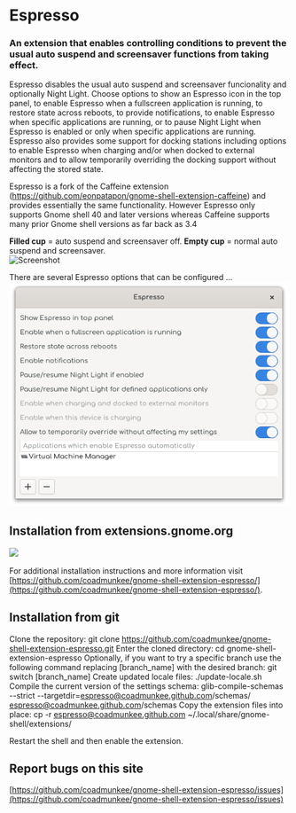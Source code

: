 # Espresso
### An extension that enables controlling conditions to prevent the usual auto suspend and screensaver functions from taking effect.
Espresso disables the usual auto suspend and screensaver funcionality and optionally Night Light. Choose options to show an Espresso icon in the top panel, to enable Espresso when a fullscreen application is running, to restore state across reboots, to provide notifications, to enable Espresso when specific applications are running, or to pause Night Light when Espresso is enabled or only when specific applications are running. Espresso also provides some support for docking stations including options to enable Espresso when charging and/or when docked to external monitors and to allow temporarily overriding the docking support without affecting the stored state. 

Espresso is a fork of the Caffeine extension (https://github.com/eonpatapon/gnome-shell-extension-caffeine) and provides essentially the same functionality. However Espresso only supports Gnome shell 40 and later versions whereas Caffeine supports many prior Gnome shell versions as far back as 3.4

<b>Filled cup</b> = auto suspend and screensaver off. <b>Empty cup</b> = normal auto suspend and screensaver.<br> 
![Screenshot](https://github.com/coadmunkee/gnome-shell-extension-espresso/raw/master/screenshot.png)

There are several Espresso options that can be configured ... <br>
![Preferences](https://github.com/coadmunkee/gnome-shell-extension-espresso/raw/master/screenshot-prefs.png)

## Installation from extensions.gnome.org
[<img src="https://github.com/coadmunkee/gnome-shell-extension-espresso/raw/master/ego.png" height="100">](https://extensions.gnome.org/extension/4135/espresso)


For additional installation instructions and more information visit [https://github.com/coadmunkee/gnome-shell-extension-espresso/](https://github.com/coadmunkee/gnome-shell-extension-espresso/).


## Installation from git
Clone the repository:
    git clone https://github.com/coadmunkee/gnome-shell-extension-espresso.git
Enter the cloned directory:
    cd gnome-shell-extension-espresso
Optionally, if you want to try a specific branch use the following command replacing [branch_name] with the desired branch:
    git switch [branch_name]
Create updated locale files:
    ./update-locale.sh
Compile the current version of the settings schema:
    glib-compile-schemas --strict --targetdir=espresso@coadmunkee.github.com/schemas/ espresso@coadmunkee.github.com/schemas
Copy the extension files into place:
    cp -r espresso@coadmunkee.github.com ~/.local/share/gnome-shell/extensions/

Restart the shell and then enable the extension.

## Report bugs on this site
[https://github.com/coadmunkee/gnome-shell-extension-espresso/issues](https://github.com/coadmunkee/gnome-shell-extension-espresso/issues)
